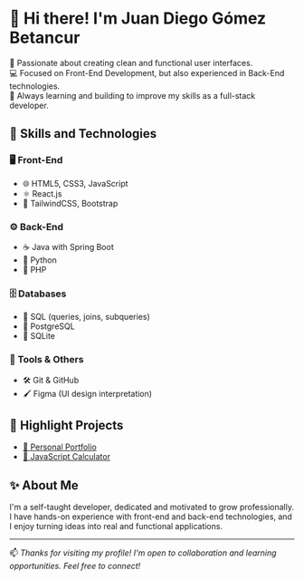 # 👋 Hi there! I'm Juan Diego Gómez Betancur

🎨 Passionate about creating clean and functional user interfaces.  
💻 Focused on Front-End Development, but also experienced in Back-End technologies.  
🚀 Always learning and building to improve my skills as a full-stack developer.

## 🧠 Skills and Technologies

### 🖥️ Front-End
- 🌐 HTML5, CSS3, JavaScript
- ⚛️ React.js
- 🎨 TailwindCSS, Bootstrap

### ⚙️ Back-End
- ☕ Java with Spring Boot
- 🐍 Python
- 🐘 PHP

### 🗄️ Databases
- 📘 SQL (queries, joins, subqueries)
- 🐘 PostgreSQL
- 🔹 SQLite

### 📁 Tools & Others
- 🛠️ Git & GitHub
- 🖌️ Figma (UI design interpretation)

## 📌 Highlight Projects

- [🎨 Personal Portfolio](https://github.com/Juandiego341/portafolio)
- [🧮 JavaScript Calculator](https://github.com/Juandiego341/Calculadora)

## ✨ About Me

I'm a self-taught developer, dedicated and motivated to grow professionally. I have hands-on experience with front-end and back-end technologies, and I enjoy turning ideas into real and functional applications.

---

📫 *Thanks for visiting my profile! I'm open to collaboration and learning opportunities. Feel free to connect!*
